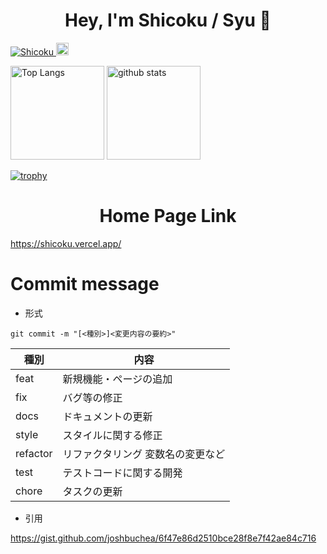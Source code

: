 <h1 align="center">Hey, I'm Shicoku / Syu 👋</h1>
<p align="left">
  <a href="https://github.com/Shicoku/Shicoku/">
    <img src="https://komarev.com/ghpvc/?username=Shicoku" alt="Shicoku" />
  </a>
  <a href="https://github.com/Shicoku">
    <img height="20" src="https://img.shields.io/github/followers/Shicoku?label=follow&logo=github&style=flat" />
  </a>
</p>

<p align="left"> 
  <img alt="Top Langs" height="150px" src="https://github-readme-stats.vercel.app/api/top-langs/?username=Shicoku&layout=compact&count_private=true&show_icons=true&show_icons=true&theme=onedark" />
  <img alt="github stats" height="150px" src="https://github-readme-stats.vercel.app/api?username=Shicoku&count_private=true&show_icons=true&show_icons=true&theme=onedark" />
</p>

[![trophy](https://github-profile-trophy.vercel.app/?username=Shicoku&theme=onedark)](https://github.com/Shicoku/github-profile-trophy)

<h1 align="center">Home Page Link</h1>

https://shicoku.vercel.app/

# Commit message

- 形式

```
git commit -m "[<種別>]<変更内容の要約>"
```

| 種別     | 内容                              |
| -------- | --------------------------------- |
| feat     | 新規機能・ページの追加            |
| fix      | バグ等の修正                      |
| docs     | ドキュメントの更新                |
| style    | スタイルに関する修正              |
| refactor | リファクタリング 変数名の変更など |
| test     | テストコードに関する開発          |
| chore    | タスクの更新                      |

- 引用

https://gist.github.com/joshbuchea/6f47e86d2510bce28f8e7f42ae84c716

